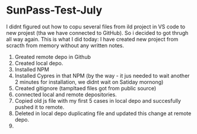 ﻿# SunPass-Test-July
I didnt figured out how to copu several files from ild project in VS code to new projest (tha we have connected to GitHub). So i decided to 
got thrugh all way again.
This is what I did today:
I have created new project from scracth from memory without any written notes.
1. Greated remote depo in Github
2. Created local depo.
3. Installed NPM
4. Installed Cypres in that NPM (by the way - it jus needed to wait another 2 minutes for installation, we didnt wait on Satiday mornong)
5. Created gitignore (tampltaed files got from public source)
6. connected local and remote depositories.
7. Copied old js file with my first 5 cases in local depo and succesfully pushed it to remote.
8. Deleted in local depo duplicating file and updated this change at remote depo.
9. 
